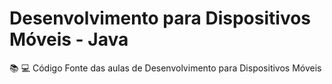# Desenvolvimento para Dispositivos Móveis - Java
:books: :computer: Código Fonte das aulas de Desenvolvimento para Dispositivos Móveis
